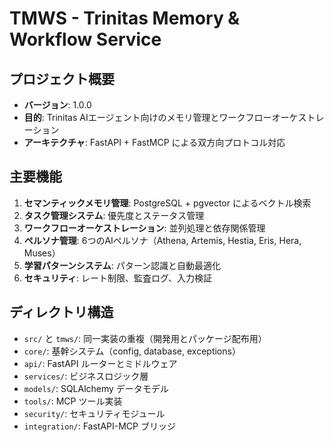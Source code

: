 # TMWS - Trinitas Memory & Workflow Service

## プロジェクト概要
- **バージョン**: 1.0.0
- **目的**: Trinitas AIエージェント向けのメモリ管理とワークフローオーケストレーション
- **アーキテクチャ**: FastAPI + FastMCP による双方向プロトコル対応

## 主要機能
1. **セマンティックメモリ管理**: PostgreSQL + pgvector によるベクトル検索
2. **タスク管理システム**: 優先度とステータス管理
3. **ワークフローオーケストレーション**: 並列処理と依存関係管理
4. **ペルソナ管理**: 6つのAIペルソナ（Athena, Artemis, Hestia, Eris, Hera, Muses）
5. **学習パターンシステム**: パターン認識と自動最適化
6. **セキュリティ**: レート制限、監査ログ、入力検証

## ディレクトリ構造
- `src/` と `tmws/`: 同一実装の重複（開発用とパッケージ配布用）
- `core/`: 基幹システム（config, database, exceptions）
- `api/`: FastAPI ルーターとミドルウェア
- `services/`: ビジネスロジック層
- `models/`: SQLAlchemy データモデル
- `tools/`: MCP ツール実装
- `security/`: セキュリティモジュール
- `integration/`: FastAPI-MCP ブリッジ